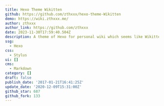 ```yaml
---
title: Hexo Theme Wikitten
github: https://github.com/zthxxx/hexo-theme-Wikitten
demo: https://wiki.zthxxx.me/
author: zthxxx
author_link: https://github.com/zthxxx
date: 2023-11-30T17:59:40.504Z
description: A theme of Hexo for personal wiki which seems like Wikitten style.
ssg:
  - Hexo
css:
  - Stylus
ui: []
cms:
  - Markdown
category: []
draft: false
publish_date: '2017-01-21T16:41:25Z'
update_date: '2020-12-09T15:31:00Z'
github_star: 687
github_fork: 133
---
```

